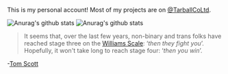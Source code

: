 This is my personal account! Most of my projects are on [@TarballCoLtd](https://github.com/TarballCoLtd).

![Anurag's github stats](https://github-readme-stats.vercel.app/api?username=tarbaii&show_icons=true&theme=dracula)
![Anurag's github stats](https://github-readme-stats.vercel.app/api?username=TarballCoLtd&show_icons=true&theme=dracula)

> It seems that, over the last few years, non-binary and trans folks have reached stage three on the [Williams Scale](https://www.youtube.com/watch?v=YkNY_Pkzd7g): 
> ‘*then they fight you*’. Hopefully, it won't take long to reach stage four: ‘*then you win*’.

\-[Tom Scott](https://www.tomscott.com/gender-neutral-pronouns/)
